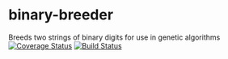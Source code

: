 # binary-breeder
Breeds two strings of binary digits for use in genetic algorithms
[![Coverage Status](https://coveralls.io/repos/jhaugh42/binary-breeder/badge.svg?branch=master&service=github)](https://coveralls.io/github/jhaugh42/binary-breeder?branch=master)
[![Build Status](https://travis-ci.org/jhaugh42/binary-breeder.svg?branch=master)](https://travis-ci.org/jhaugh42/binary-breeder)
